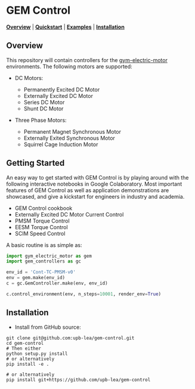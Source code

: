 # GEM Control

[**Overview**](#overview)
| [**Quickstart**](#getting-started)
| [**Examples**](#examples)
| [**Installation**](#installation)

## Overview
This repository will contain controllers for the [gym-electric-motor](https://upb-lea.github.io/gym-electric-motor/) environments.
The following motors are supported:

- DC Motors:
    - Permanently Excited DC Motor
    - Externally Excited DC Motor
    - Series DC Motor
    - Shunt DC Motor
    
- Three Phase Motors:
    - Permanent Magnet Synchronous Motor
    - Externally Exited Synchronous Motor
    - Squirrel Cage Induction Motor

## Getting Started

An easy way to get started with GEM Control is by playing around with the following interactive notebooks in Google
Colaboratory. Most important features of GEM Control as well as application demonstrations are showcased, and give a kickstart
for engineers in industry and academia.

   - GEM Control cookbook
   - Externally Excited DC Motor Current Control
   - PMSM Torque Control
   - EESM Torque Control
   - SCIM Speed Control

A basic routine is as simple as:
```py
import gym_electric_motor as gem
import gem_controllers as gc

env_id = 'Cont-TC-PMSM-v0'
env = gem.make(env_id)
c = gc.GemController.make(env, env_id)

c.control_environment(env, n_steps=10001, render_env=True)
```

## Installation

- Install from GitHub source:

```
git clone git@github.com:upb-lea/gem-control.git 
cd gem-control
# Then either
python setup.py install
# or alternatively
pip install -e .

# or alternatively
pip install git+https://github.com/upb-lea/gem-control
```